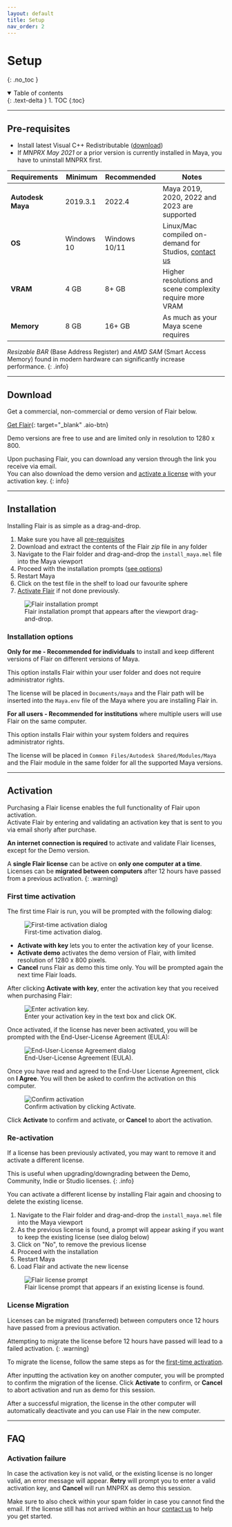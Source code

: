 ```yaml
---
layout: default
title: Setup
nav_order: 2
---
```

# Setup
{: .no_toc }

<details open markdown="block">
  <summary>
    Table of contents
  </summary>
  {: .text-delta }
1. TOC
{:toc}
</details>


---
## Pre-requisites

- Install latest Visual C++ Redistributable ([download](https://aka.ms/vs/17/release/vc_redist.x64.exe))
- If _MNPRX May 2021_ or a prior version is currently installed in Maya, you have to uninstall MNPRX first.

| Requirements      | Minimum    | Recommended   | Notes                                                                                   |
|-------------------|------------|---------------|-----------------------------------------------------------------------------------------|
| **Autodesk Maya** | 2019.3.1   | 2022.4        | Maya 2019, 2020, 2022 and 2023 are supported                                                       |
| **OS**            | Windows 10 | Windows 10/11 | Linux/Mac compiled on-demand for Studios, [contact us](https://artineering.io/contact) |
| **VRAM**          | 4 GB       | 8+ GB          | Higher resolutions and scene complexity require more VRAM                               |
| **Memory**        | 8 GB       | 16+ GB         | As much as your Maya scene requires                                                     |

_Resizable BAR_ (Base Address Register) and _AMD SAM_ (Smart Access Memory) found in modern hardware can significantly increase performance.
{: .info}

---
## Download
Get a commercial, non-commercial or demo version of Flair below.

[Get Flair](https://artineering.io/software/flair#download){: target="_blank" .aio-btn}

Demo versions are free to use and are limited only in resolution to 1280 x 800.

Upon puchasing Flair, you can download any version through the link you receive via email.  
You can also download the demo version and [activate a license](#activation) with your activation key.
{: info}

---
## Installation
Installing Flair is as simple as a drag-and-drop.  

1. Make sure you have all [pre-requisites](#pre-requisites)
2. Download and extract the contents of the Flair *zip* file in any folder
3. Navigate to the Flair folder and drag-and-drop the `install_maya.mel` file into the Maya viewport
4. Proceed with the installation prompts ([see options](#options))
5. Restart Maya
6. Click on the test file in the shelf to load our favourite sphere
7. [Activate Flair](#activation) if not done previously.

<figure class="aio-ui">
	<img src="/media/ui/installation1.png" alt="Flair installation prompt">
	<figcaption>Flair installation prompt that appears after the viewport drag-and-drop.</figcaption>
</figure>

### Installation options

**Only for me - Recommended for individuals** to install and keep different versions of Flair on different versions of Maya.

This option installs Flair within your user folder and does not require administrator rights.

The license will be placed in `Documents/maya` and the Flair path will be inserted into the `Maya.env` file of the Maya where you are installing Flair in.

**For all users - Recommended for institutions** where multiple users will use Flair on the same computer.

This option installs Flair within your system folders and requires administrator rights.

The license will be placed in `Common Files/Autodesk Shared/Modules/Maya` and the Flair module in the same folder for all the supported Maya versions.

---
## Activation
Purchasing a Flair license enables the full functionality of Flair upon activation.  
Activate Flair by entering and validating an activation key that is sent to you via email shorly after purchase.

**An internet connection is required** to activate and validate Flair licenses, except for the Demo version.

A **single Flair license** can be active on **only one computer at a time**.  
Licenses can be **migrated between computers** after 12 hours have passed from a previous activation.
{: .warning}

### First time activation
The first time Flair is run, you will be prompted with the following dialog:

<figure class="aio-ui">
	<img src="/media/ui/setup/activation_activate.png" alt="First-time activation dialog">
	<figcaption>First-time activation dialog.</figcaption>
</figure>

* **Activate with key** lets you to enter the activation key of your license.  
* **Activate demo** activates the demo version of Flair, with limited resolution of 1280 x 800 pixels.
* **Cancel** runs Flair as demo this time only. You will be prompted again the next time Flair loads.

After clicking **Activate with key**, enter the activation key that you received when purchasing Flair:

<figure class="aio-ui">
	<img src="/media/ui/setup/activation_key.png" alt="Enter activation key.">
	<figcaption>Enter your activation key in the text box and click OK.</figcaption>
</figure>

Once activated, if the license has never been activated, you will be prompted with the End-User-License Agreement (EULA):

<figure class="aio-ui">
	<img src="/media/ui/setup/activation_eula.png" alt="End-User-License Agreement dialog">
	<figcaption>End-User-License Agreement (EULA).</figcaption>
</figure>

Once you have read and agreed to the End-User License Agreement, click on **I Agree**. You will then be asked to confirm the activation on this computer. 

<figure class="aio-ui">
	<img src="/media/ui/setup/activation_confirm.png" alt="Confirm activation">
	<figcaption>Confirm activation by clicking Activate.</figcaption>
</figure>

Click **Activate** to confirm and activate, or **Cancel** to abort the activation.

### Re-activation

If a license has been previously activated, you may want to remove it and activate a different license.

This is useful when upgrading/downgrading between the Demo, Community, Indie or Studio licenses.
{: .info}

You can activate a different license by installing Flair again and choosing to delete the existing license.

1. Navigate to the Flair folder and drag-and-drop the `install_maya.mel` file into the Maya viewport
2. As the previous license is found, a prompt will appear asking if you want to keep the existing license (see dialog below)
3. Click on "No", to remove the previous license
4. Proceed with the installation
4. Restart Maya
3. Load Flair and activate the new license

<figure class="aio-ui">
	<img src="/media/ui/installation2.png" alt="Flair license prompt">
	<figcaption>Flair license prompt that appears if an existing license is found.</figcaption>
</figure>


### License Migration

Licenses can be migrated (transferred) between computers once 12 hours have passed from a previous activation.

Attempting to migrate the license before 12 hours have passed will lead to a failed activation.
{: .warning}

To migrate the license, follow the same steps as for the [first-time activation](#first-time-activation).

After inputting the activation key on another computer, you will be prompted to confirm the migration of the license.
Click **Activate** to confirm, or **Cancel** to abort activation and run as demo for this session.

After a successful migration, the license in the other computer will automatically deactivate and you can use Flair in the new computer.


---
## FAQ
### Activation failure
In case the activation key is not valid, or the existing license is no longer valid, an error message will appear.
**Retry** will prompt you to enter a valid activation key, and **Cancel** will run MNPRX as demo this session.

Make sure to also check within your spam folder in case you cannot find the email. 
If the license still has not arrived within an hour [contact us](https://artineering.io/contact) to help you get started.